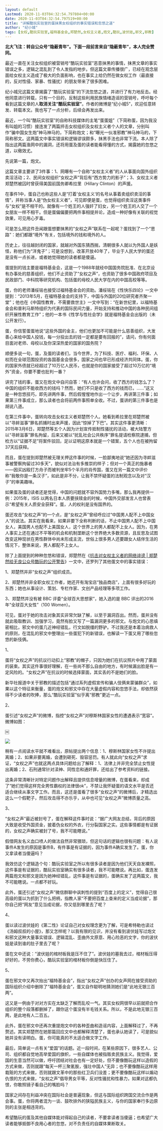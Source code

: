 ```yaml
---
layout: default
Lastmod: 2020-11-03T04:32:54.797804+00:00
date: 2020-11-03T04:32:54.797519+00:00
title: "详解酷玩实验室的蛋抹黑女权组织的事实错误和忽悠之道"
author: "纪小城"
tags: [女权,酷玩实验室,福特基金会,郑楚然,女权主义者,炮文,酷玩,波伏娃,邪文,邪教]
---
```


**北大飞注：转自公众号“隐蔽青年”。下面一段前言来自“隐蔽青年”，本人完全赞同。**

最近一直在关注女权组织被营销号“酷玩实验室”恶意抹黑的事情，抹黑文章的事实错误之多，逻辑之混乱到了令人发指的地步。但这篇文章传播很广，已经在观念层面给女权主义造成了极大的负面影响，也在事实上给仍然在做女权工作（最直接的，反对性侵、家暴、性骚扰）的朋友带来了很多困难。

纪小城兄这篇文章揭露了“酷玩实验室”的下流忽悠之道，并进行了有力地反击。经他同意进行转载，只有一个目的，反制这些利用民族情绪造谣的营销号，呼吁每个看到这篇文章的人**取消关注“酷玩实验室”**。作者的微博是“纪小城5”，欢迎任意转发、转载本文。我也写了一点分析，后续会再发出来。

最近，一个叫“酷玩实验室”的自称科技媒体的主笔“蛋蛋姐”（下简称蛋，因为我没有叫姐的习惯）接连发了两篇抨击女权组织及女权主义者个人的文章，分别叫作“骗中国女生炮”神马神马的，下简称炮文；和“曝光一伙准邪教”神马神马的，下简称邪文。这两篇文中事实错误和逻辑谬误颇多，抹黑手法也非常下流。本人除了指出这两篇渔网中的漏洞，还将用蛋及蛋的读者能看得懂的方式，揭露她的忽悠之道，以儆效尤。

先说第一篇，炮文。

这篇文章主要讲了3件事：1、网曝有一个自称“女权主义者”的人从事面向国外组织卖淫活动；2、民间女权组织“女权之声”背后有“西方势力的影子”；3、女权主义者郑楚然被囚时曾获得美国前国务卿希拉里（Hillary Clinton）的声援。

在事件1中，蛋自己也称这些人是“打着’女权主义‘的名号从事着卖组织卖淫的事情”，并称当事人是“伪女权主义者”，可见即便是蛋，也觉得组织卖淫这类事件与“女权”是不相干的。就像有一个姓王的人强奸了妇女，另一个姓王的人交了一个女朋友一样不相干。但是蛋偏偏要把两件事相提并论，造成一种好像有关联的视觉效果，可见用心歹毒。

可是怎么把这件丑闻跟蛋想要抹黑的“女权之声”联系在一起呢？蛋找到了一个“思路”：她们都跟“境外”有关，包括境外的钱和境外的人。

历史上，往往越封闭的国家，就越对外国东猜西揣，清朝很多人就以为外国人是妖怪，称他们为“洋鬼子”；可是没想到，改革开放40年了，毕业于人民大学的蛋还是没有一点长进，或者她觉得她的读者都是傻逼。

蛋提到的钱主要是福特基金会，这是一个1988年就经中国国务院批准、在北京设有办事处的慈善组织，他们不止资助了“女权之声”，也资助了很多中国政府项目及民政部门、中科院等研究机构、包括蛋的母校人民大学在内的中国高校等等。

蛋，你的老师潘绥铭也接受过福特基金会的资助。潘绥铭在《性快乐四论》一文中提到：“2013年5月，在福特基金会的支持下，中国与外国的20位研究者齐聚一堂”；他也在《中国性教育，不需要救世主》一文中写到：“在新世纪里，以福特基金会和普利马斯特组织为代表的国际民间力量，开始支持和推动中国的各种民间组织开展性教育工作”；他的一本书《性学与性社会学》就是福特基金会出版的（未公开发行）。

蛋，你信誓蛋蛋地说“这些外国的金主，他们也更加不可能是什么慈善组织，大发善心来给中国人投钱，每一分投出去的钱一定都是要有回报的”，请问，你有何面目面对老师、母校以及你深深热爱的国家的国务院？

顺便多说一句，蛋，及蛋的读者们，当今世界，为了科技、医疗、福利、环保、人权而在全球范围投资的各国基金会很多，国家之间也早已形成经济共同体。蛋，你的国家外债就已经超过了10万亿人民币，也就是你的国家接受了超过10万亿的“境外”资金，你要不要也批判一番？

讲完了钱的事，蛋又在炮文中自问自答：“有人也许会问，收了西方的钱怎么了？中国的组织不能收西方的钱吗？然而，她们不只是收了西方的钱而已，……”这又是一种忽悠技巧，即先讲两件事，然后假惺惺地作出一个让步，再讲第三件事；如果第三件事成立，那么读者也会将前两件事照单全收。不过，蛋讲的第三件事也是胡说八道。

在第三件事中，蛋转向攻击女权主义者郑楚然个人。她看到希拉里在郑楚然被以“寻衅滋事”罪名抓捕时出来声援，因此“惊掉了下巴”。其实这件事更清晰：2015年3月6日，郑楚然等五个人因为计划宣传抵制性骚扰的活动，被大陆警方以“寻衅滋事”罪名拘留，后来又被以“扰乱社会公共秩序”罪名提请检察院逮捕，但检方以“证据不足”将案件驳回，足以证明这原本就是一个错案，五个人也在被拘留37天后获释。

而且，蛋在提到郑楚然被无理关押这件事的时候，一脸鄙夷地说“她还因为寻衅滋事被警察拘留过30多天”，貌似对法治有多推崇的样子；但对一个真正的施暴者——因买凶殴打方舟子而被判坐牢5个半月的肖传国，蛋又在另一篇文中评价称“我敬你是一条汉子”，如此是非不分，让我不禁怀疑蛋的法制观念以及对“汉子”的审美趣味。

如果蛋及蛋的读者还是觉得，中国的问题就不容外国势力多嘴，那么我再提供一例：2015年，ISIS 以两名日本人质要挟赎金的时候，中国外交部发言人也曾表示“希望有关人质安全获释”。蛋，人的权利是没有国界的。

蛋还攻击“女权之声”的一个点，是“女权之声”曾经呼应过“中国男人配不上中国女人”的说法。其实在我看来，如果非要下全称判断的话，不止中国男人配不上中国女人，美国男人也配不上美国女人，这个世界上的男人都配不上女人。因为，在男人事实上还在通过不平等的机会和机制垄断这个世界绝大多数资源，且反思及试图改变这种现状在男性群体中尚未形成主流，世俗上很多男人还要跟女人结伴生活的情况下，整体来说，男人都配不上女人。

除了上面提到的种种忽悠和错误，郑楚然在《[抗击对女权主义者的网络诽谤 | 郑楚然给无良公众号酷玩的公开警告](http://mp.weixin.qq.com/s?__biz=MzA3MDcyMDgxMg==&mid=2456670361&idx=1&sn=235e3054683af9f4cb9e7eccc906bff8&chksm=88a1fcdabfd675cc5ecce18b8af30dfb398ec08ef9308738553103b93593b83a0cf75d8eddf3&scene=21#wechat_redirect)》一文中，还罗列了其他蛋文中的事实错误：

1、郑楚然并非“女权之声”组织成员。

2、郑楚然并非全职女权工作者，她还开有淘宝店“独品商店”，上面有很多好玩的东西；她也从事设计、策划、专栏作家、文创产品经理等多项工作。

3、郑楚然并没有被 BBC 评委“全球百大思想家”，她入选的是 BBC 评出的2016年“全球百大女性”（100 Women）。

可见，蛋对于她的攻击对象其实非常欠缺了解，以至于漏洞百出。然而，蛋并没有就此吸取教训、加强学习，竟然有脸又写了一篇漏洞更多的邪文。与炮文的心思缜密相比，邪文中的蛋几近神经错乱，行文如脱缰的野驴。不过我还是本着治病救人的原则，在混乱的邪文中整理出一些蛋犯下的新错误，也解读一下蛋又用了哪些忽悠的新伎俩。

1、

蛋将“女权之声”的抗议行动扣上“邪教”的帽子，只因为她们在抗议照片中用了蒙面的装束。其实这件事很好理解，在一些尚不那么自由的地方，有时候漏出脸是有一定风险的。“女权之声”在抗议的时候选择蒙面，其实丢的不是她们的脸。

新华社报道中关于邪教的描述包括“通过系列虚假宣传和骗人伎俩来蒙骗群众”，如果以这个特征来衡量，蛋的炮文和邪文中存在大量虚假内容和忽悠手法，却依然获得不少读者的吹捧，那么“酷玩实验室”似乎离“邪教”更近一点。

2、

蛋引述“女权之声”的微博，指控“女权之声”对穆斯林国家女性的遭遇表示“宽容”。微博如图：

￼

![](https://images.weserv.nl/?url=https%3A//mmbiz.qpic.cn/mmbiz_jpg/fyicibREBhote6EicRdUI5aEqbJn5k4EkhpujsETVZUAUM98yfh8mwVHZQtLPpuwmBvvkokIkUUZ9Ze3BeHZ24gIw/640%3Fwx_fmt%3Djpeg)

稍有一点阅读水平就不难看出，原帖提出两个信息：1、穆斯林国家女性不许提出离婚；2、如果非要离婚，会遭到砸死、毁容惩罚。有人就此向“女权之声”求证，“女权之声”也就这两点具体问题给出了解释：1、法律上并非完全禁止女性提出离婚；2、石刑通常针对渎神、同性恋和通奸罪，还给出了参考资料的链接。

这条非常清晰针对特定问题作出解释且提供信息增量的微博，在蛋看来，却成了“她们觉得这样完全男性霸权的法律很ok”，不禁让我怀疑蛋的语文水平是否还适合继续从事文字工作。而且，这还是蛋看了很多“女权之声”的微博后，才精选出这么一个假靶子，然后攻击得不亦乐乎，从中也可见“女权之声”微博质量之高。

3、

“女权之声”最近被封号了，蛋在解释这件事时说：“据广大网友总结，背后的原因大致是收受外国资金，披着伪女权的外衣，行分裂国家之实。这些事情都是有证据的，女权之声确实被封了号，我不可能瞎说。”

假借网友名义血口喷人的做法自然非常猥琐，但这句话的逻辑也很有问题：有人说事件A发生的原因是事件B，有件事是有证据的，因为事件A确实发生了。蛋，你又拿读者当傻逼吗？

我效仿这个逻辑造个句：酷玩实验室之所以有很多读者是因为他们天天自发裸照，这件事是有证据的，酷玩实验室确实有很多读者，我不可能瞎说。再比如，蛋连发两篇炮文和邪文是因为她神经错乱，这件事是有证据的，蛋确实发了这两篇文，我不可能瞎说。一点都不好玩。

此外，蛋还引述“女权之声”微信群聊中讽刺性的提到“百度上的定义”，觉得自己很高级的蛋以为抓到了什么把柄，指教人家“不要把百度上查来的定义当成论据”，那你自己把“网友”意见当成论据，你又低到哪里去了呢？

4、

蛋以读过波伏娃的《第二性》论证自己对女权理念更为了解，可是希特勒也读过《汤姆叔叔的小屋》，那又怎样呢？以我有限的见识，并没有看到波伏娃写过炮文和邪文这种大量事实错误、逻辑混乱、歪曲外文原意、用心险恶的文字，你的波伏娃是读到谁的肚子里去了呢？

蛋在文中还说：“波伏娃的棺材板我是压不住了”。波伏娃的墓我去过，棺材板压得好好的，不劳你费心，酷玩实验室的棺材板你倒是快压住了。

5、

蛋在邪文中又再次抬出“福特基金会”，指出“女权之声”创办的女声网在接受资助的国际组织介绍中删除了“福特基金会”，蛋又自作聪明地猜测她们是“此地无银三百两”。

这又是一例由于对对方实在太缺乏了解而乱咬一气。其实女权网很早以前就把合作组织的整个段落都删掉了，跟你这个蛋没有半毛钱关系。所以，不是此地无银三百两，是此地有人二百五。

此外，蛋在邪文中还再次重提炮文中的各种歪曲和造谣内容，上面解释过了，不再赘述。其实郑楚然在她那篇回应文中也都解释清楚了，蛋也承认她读了，可是貌似她并没有读明白。蛋，你可能真的不太适合做文字工作。

最后，简单说一点有关“爱国”的话题。近一段时间，在某些原因下，很多艺人、公司、组织都自觉地高举爱国的旗帜，一些自媒体也被指贩卖民族主义。我觉得，爱国的生意当然可以做，呼吁团结对社会也有一定好处，但不要像酷玩这样以造假的方式来做，否则就跟“每天一杯三聚氰胺，强壮中国人”无异；也不要像酷玩这样用栽赃的方式来做，否则就跟文革中的那些红卫兵们没差；更不要像酷玩这样以煽动仇恨的方式来做，“女权之声”倡导男女平等，反对性骚扰和性暴力，如果对这都仇恨，你敢照镜子看自己的嘴脸吗？

国家之间存在利益冲突在国际社会是普遍现象，但这与国际组织跨国交流合作是两会事。蛋，你将两者混为一谈、鼓吹排外的狭隘民族主义，与你的国家奉行多边原则的主张是相违背的。

希望酷玩的蛋及其他自媒体能对得起自己的读者，不要拿读者当傻逼；也希望广大读者能够抵御不良用心者的忽悠，对不负责任的自媒体果断取关。

